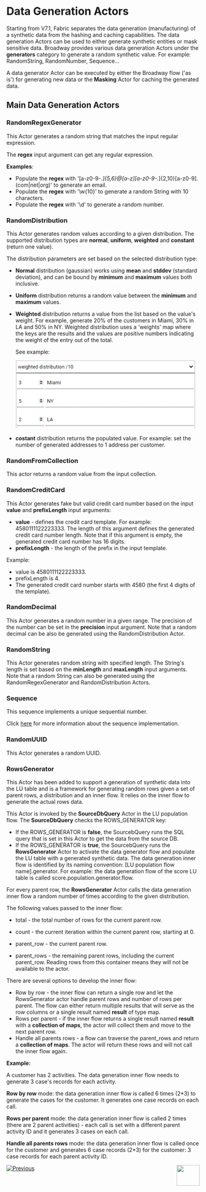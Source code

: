 # Data Generation Actors

Starting from V7.1, Fabric separates the data generation (manufacturing) of a synthetic data from the hashing and caching capabilities. The data generation Actors can be used to either generate synthetic entities or mask sensitive data. Broadway provides various data generation Actors under the **generators** category to generate a random synthetic value. For example: RandomString, RandomNumber, Sequence...

A data generator Actor can be executed by either the Broadway flow ('as is') for generating new data or the **Masking** Actor for caching the generated data. 

## Main Data Generation Actors

### RandomRegexGenerator

This Actor generates a random string that matches the input regular expression.

The **regex** input argument can get any regular expression.

**Examples**:

- Populate the **regex** with '[a-z0-9-_\.]{5,6}@[a-z][a-z0-9-_\.]{2,10}[a-z0-9]\.(com|net|org)' to generate an email.
- Populate the **regex** with '\w{10}' to generate a random String with 10 characters.
- Populate the **regex** with '\d' to generate a random number.

### RandomDistribution

This Actor generates random values according to a given distribution. The supported distribution types are **normal**, **uniform**, **weighted** and **constant** (return one value).

The distribution parameters are set based on the selected distribution type:

- **Normal** distribution (gaussian) works using **mean** and **stddev** (standard deviation), and can be bound by **minimum** and **maximum** values both inclusive.

- **Uniform** distribution returns a random value between the **minimum** and **maximum** values.

- **Weighted** distribution returns a value from the list based on the value's weight. For example, generate 20% of the customers in Miami, 30% in LA and 50% in NY. Weighted distribution uses a 'weights' map where the keys are the results and the values are positive numbers indicating the weight of the entry out of the total.

  See example:

  ![weighted dist example](/articles/19_Broadway/images/weighted_dist_example.png)

- **costant** distribution returns the populated value. For example: set the number of generated addresses to 1 address per customer.

### RandomFromCollection

This actor returns a random value from the input collection.

### RandomCreditCard

This Actor generates fake but valid credit card number based on the input **value** and **prefixLength** input arguments:

-  **value** - defines the credit card template. For example: 4580111122223333.  The length of this argument defines the generated credit card number length. Note that if this argument is empty, the generated credit card number has 16 digits.
- **prefixLength** - the length of the prefix in the input template.

Example:

- value is 4580111122223333.
- prefixLength is 4.
- The generated credit card number starts with 4580 (the first 4 digits of the template).

### RandomDecimal

This Actor generates a random number in a given range. The precision of the number can be set in the **precision** input argument. Note that a random decimal can be also be generated using the RandomDistribution Actor.

### RandomString

This Actor generates random string with specified length. The String's length is set based on the **minLength** and **maxLength** input arguments. Note that a random String can also be generated using the RandomRegexGenerator and RandomDistribution Actors.

### Sequence

This sequence implements a unique sequential number. 

Click [here](08_sequence_implementation_guide.md) for more information about the sequence implementation.

### RandomUUID

This Actor generates a random UUID.

### RowsGenerator

This Actor has been added to support a generation of synthetic data into the LU table and is a framework for generating random rows given a set of parent rows, a distribution and an inner flow. It relies on the inner flow to generate the actual rows data.

This Actor is invoked by the **SourceDbQuery** Actor in the LU population flow. The **SourceDbQuery** checks the ROWS_GENERATOR key:  

- If the ROWS_GENERATOR is **false**, the SourcebQuery runs the SQL query that is set in this Actor to get the data from the source DB. 
- If the ROWS_GENERATOR is **true**, the SourcebQuery runs the **RowsGenerator** Actor to activate the data generator flow and populate the LU table with a generated synthetic data.  The data generation inner flow is identified by its naming convention: [LU population flow name].generator. For example: the data generation flow of the score LU table is called score.population.generator.flow.

For every parent row, the **RowsGenerator** Actor calls the data generation inner flow a random number of times according to the given distribution. 

The following values passed to the inner flow:

- total - the total number of rows for the current parent row.

- count - the current iteration within the current parent row, starting at 0.
- parent_row - the current parent row. 
- parent_rows - the remaining parent rows, including the current parent_row. Reading rows from this container means they will not be available to the actor.

There are several options to develop the inner flow:

- Row by row - the inner flow can return a single row and let the RowsGenerator actor handle parent rows and number of rows per parent. The flow can either return multiple results that will serve as the row columns or a single result named **result** of type map. 
- Rows per parent - if the inner flow returns a single result named **result** with a **collection of maps**, the actor will collect them and move to the next parent row.
- Handle all parents rows - a flow can traverse the parent_rows and return a **collection of maps**. The actor will return these rows and will not call the inner flow again.

**Example:**

A customer has 2 activities. The data generation inner flow needs to generate 3 case's records for each activity.

**Row by row** mode: the data generation inner flow is called 6 times (2*3) to generate the cases for the customer. It generates one case records on each call.

**Rows per parent** mode:  the data generation inner flow is called 2 times (there are 2 parent activities) - each call is set with a different parent activity ID and it generates 3 cases on each call.

**Handle all parents rows** mode: the data generation inner flow is called once for the customer and generates 6 case records (2*3) for the customer: 3 case records for each parent activity ID.



[![Previous](/articles/images/Previous.png)](07_masking_and_sequence_actors.md)[<img align="right" width="60" height="54" src="/articles/images/Next.png">](08_sequence_implementation_guide.md)



